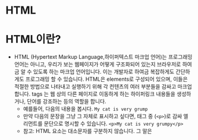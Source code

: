 # **HTML**

 # **HTML이란?**

  - HTML (Hypertext Markup Language,하이퍼텍스트 마크업 언어)는 프로그래밍 언어는 아니고, 우리가 보는 웹페이지가 어떻게 구조화되어 있는지 브라우저로 하여금 알 수 있도록 하는 마크업 언어입니다. 이는 개발자로 하여금 복잡하게도 간단하게도 프로그래밍 할 수 있습니다. HTML은 elements로 구성되어 있으며, 이들은 적절한 방법으로 나타내고 실행하기 위해 각 컨텐츠의 여러 부분들을 감싸고 마크업 합니다. tags 는 웹 상의 다른 페이지로 이동하게 하는 하이퍼링크 내용들을 생성하거나, 단어를 강조하는 등의 역할을 합니다. 
    - 예를들어, 다음의 내용을 봅시다.
    `My cat is very grump`
     - 만약 다음의 문장을 그냥 그 자체로 표시하고 싶다면, 태그 중 (`<p>`)로 감싸 엘리먼트를 문단으로 명시할 수 있습니다.
     `<p>My cat is very grumpy</p>`
      + 참고: HTML 요소는 대소문자를 구분하지 않습니다. 그 말은 <title> 요소는 <title>, <TITLE>, <Title>, <TiTlE> 들과 같이 사용할 수 있습니다. 하지만 대게는  가독성과 기타 이유때문에 소문자로 작성합니다.

--------------------------------
# __HTML 요소(Element)의 구조__

 ![ghgh](https://developer.mozilla.org/en-US/docs/Learn/HTML/Introduction_to_HTML/Getting_started/grumpy-cat-small.png)
  - 엘리먼트의 주요 부분은 다음과 같습니다.
  
  1. 여는 태그(Opening tag)
    - 이것은 요소의 이름과(이 경우 p), 열고 닫는 꺽쇠 괄호로 구성됩니다. 요소가 시작(이 경우 단락의 시작 부분)부터 효과가 적용되기 시작합니다.
 
  2. 닫는 태그(Closing tag)
     - 이것은 요소의 이름 앞에 슬래시(/)가 있는것을 제외하면 여는 태그(opening tag)와 같습니다. 이것은 요소의 끝(이 경우 단락의 끝 부분)에 위치합니다. 닫는 태그를 적어주지 않는 것은 흔한 초심자의 오류이며, 이것은 이상한 결과를 낳게됩니다.
  
  3. 내용(Content)
    - 요소의 내용이며, 이 경우 단순한 텍스트이다.
  
  4. 요소(Element)
    - 여는 태그, 닫는 태그, 내용을 통틀어 요소(element)라고한다.

<br>

 1. **실습: 첫 번째 HTML 요소 만들어보기**
  
 +  Input 영역 아래의 줄을 <em> 과 </em> 태그를 이용해서 감싸 보세요. (줄의 앞에 요소를 열기위해 <em>태그를, 뒤에는 요소를 닫기위해 </em>태그를 두세요.) — 이것은 그 줄에 이탤릭강조효과를 줍니다! 여러분이 수정하는 결과는 실시간으로 Output 영역에서 볼 수 있습니다.
   
  +   만약 실수를 했다면, 언제든지 Reset 버튼을 눌러서 초기화 할 수 있습니다. 만약 아무래도 답을 모르겠다면, Show solution 버튼을 이용해서 답을 볼 수 있습니다.

<br>

# 2. __포함(내포:內包)된 요소(Nesting elements)__

     -  요소 안에 다른 요소가 들어갈 수 있습니다. 그런 요소는 내포되었다고 표현합니다. "고양이가 매우 사납다" 라는 문단을 강조하기 위해서, '매우'라는 단어를 강조하는 <strong> 요소를 중첩해서 사용할 수 있습니다.

         `<p>My cat is <strong>very</strong> grumpy.</p>`
       
        -  요소 내표를 위해서는 확인해야 할 것이 있습니다. 위의 예제에서는 p 요소가 먼저 열렸고, 그리고 strong 요소가 열렸습니다. 그렇기 때문에 strong 요소가 먼저 닫힌 후에 p 요소가 닫혀야 합니다. 아래와 같은 문장은 중첩(重疊 : 서로 포개어(overlap 또는 stacking) 지거나, 엇갈려 겹쳐짐)되었으므로 잘못된 문장입니다

        `<p>My cat is <strong>very grumpy.</p></strong>`
     -  요소 내포을 위해서, 내포되어 지는 요소는 다른 요소 속에서 열고 닫혀야 하며 다른 요소를 포함시키는 요소는 그 바깥에서 열고 닫혀야 합니다. 위의 잘못된 예제와 같이 내포가 제대로 되지 않았을 경우엔 웹 브라우저가 임의로 결과를 보일 것이며, 그것은 원치않는 것일 수 있습니다. 그런데 잘못 된 내포에도 불구하고 어떤 브라우저에서 이상없이 보일 수도 있습니다. 하지만 그 것은 그저 그 브라우저가 문법에 흐물흐물(permittable)해서 웬만한 오류는 자체 수정해서 브라우저 창에 rendering해주기 때문일 뿐 입니다. '웬만한 오류는 알아서 처리해 준다.' 는 부분에서 초보자는 특히 주의해야 합니다.

<br>

# 3. __블럭 레벨 요소 vs 인라인 요소(Block versus inline elements)__

     * HTML에는 두가지 종류의 요소(Element) 가 있습니다. 블록 레벨 요소(Block level element) 와 인라인 요소(Inline element) 입니다.

   -  블록 레벨 요소(Block-level elements) 
     - 웹페이지 상에 블록(Block)을 만드는 요소입니다. 블록 레벨 요소는 앞뒤 요소 사이에 새로운 줄(Line)을 만들고 나타납니다. 즉 블록 레벨 요소 이전과 이후 요소사이의 줄을 바꿉니다. 블록 레벨 요소는 일반적으로 페이지의 구조적 요소를 나타낼 때 사용됩니다. 예를 들어 개발자는 블록 레벨 요소를 사용하여 단락(Paragraphs), 목록(lists), 네비게이션 메뉴(Navigation Menus), 꼬리말(Footers) 등을 표현할 수 있습니다. 블록 레벨 요소는 인라인 요소(Inline elements)에 중첩될(Nested inside)수 없습니다. 그러나 블록 레벨 요소는 다른 블록 레벨 요소에 중첩될 수 있습니다.

   -  인라인 요소(Inline elements)
     - 상 블록 레벨 요소내에 포함되어 있습니다. 인라인 요소는 문서의 한 단락같은 큰 범위에는 적용될 수 없고 문장, 단어 같은 작은 부분에 대해서만 적용될 수 있습니다. 인라인 요소는 새로운 줄(Line)을 만들지 않습니다. 즉 인라인 요소를 작성하면 그것을 작성한 단락내에 나타나게 됩니다. 예를 들어, 인라인 요소에는 하이퍼링크를 정의하는 요소인 <a> , 텍스트(Text)를 강조하는 요소인 <em>,<strong> 등이 있습니다.
   
    + 다음 예시를 봅시다

    `<em>first</em><em>second</em><em>third</em>`

     `<p>fourth</p><p>fifth</p><p>sixth</p>`

   + <em> 은 인라인 요소(inline element) 이므로, 밑에서 보실 수 있듯이, 처음 세 개의 요소는 서로 같은 줄에, 사이에 공백이 없이 위치합니다. 한편, <p> 는 블록 레벨 요소이므로, 각 요소들은 새로운 줄에 나타나며, 위와 아래에 여백이 있습니다 (여백은 브라우저가 문단에 적용하는 기본 CSS styling 때문에 적용됩니다).

    `firstsecondthird`
    
    `fourth`

    `fifth`

    `sixth`

<br>

# **빈 요소(Empty elements)**
  - 모든 요소가 위에 언급된 여는 태그, 내용, 닫는 태그 패턴을 따르는 것은 아닙니다. 주로 문서에 무언가를 첨부하기 위해 단일 태그(Single tag)를 사용하는 요소도 있습니다. 예를 들어 <img> 요소는 해당 위치에 이미지를 삽입하기 위한 요소입니다:

  ![ghgh](https://raw.githubusercontent.com/mdn/beginner-html-site/gh-pages/images/firefox-icon.png"html")

   - 위에 대한 결과는 다음과 같이 나올 것입니다
 
![ggg](https://raw.githubusercontent.com/mdn/beginner-html-site/gh-pages/images/firefox-icon.png"링크 설명(title)을 작성하세요.")
   
 + 참고: 빈 요소는 가끔 Void 요소로 불리기도 합니다
 
--------------------------------------------
# __속성(Attributes)__
  
   +  요소는 아래 이미지와 같이 속성을 가질 수 있습니다

   ![ghgh](https://developer.mozilla.org/en-US/docs/Learn/HTML/Introduction_to_HTML/Getting_started/grumpy-cat-attribute-small.png "html 빈 요소")

   + 속성은 요소에 실제론 나타내고 싶지 않지만 추가적인 내용을 담고 싶을 때 사용합니다. 위에는 나중에 스타일에 관련된 내용이나 기타 내용을 위해 해당 목표를 구분할 수 있는 class 속성을 부여했습니다.

    + 속성을 사용할 때에는 아래 내용을 지켜야 합니다.

        1. 요소 이름 다음에 바로 오는 속성은 요소 이름과 속성 사이에 공백이 있어야 되고, 하나 이상의 속성들이 있는 경우엔 속성 사이에 공백이 있어야 합니다.

         2. 속성 이름 다음엔 등호(=)가 붙습니다.

         3. 속성 값은 열고 닫는 따옴표로 감싸야 합니다.

<br>

# __실습: 요소에 속성 추가하기__

 - 또다른 요소 중 하나인 <a> 요소는 "anchor"를 의미하는데, 닻이 배를 항구로 연결하듯 텍스트를 감싸서 하이퍼링크로 만듭니다. 이 요소는 여러 속성을 가질 수 있지만 아래에 있는 두 개가 주로 사용됩니다

     `href`
  - 이 속성에는 당신이 연결하고자 하는 웹 주소를 지정합니다. 그 예로, href="https://www.mozilla.org/".

   `title `
 - title 속성은 링크에 대한 추가 정보를 나타냅니다. 그 예로, title="The Mozilla homepage". 이 내용은 링크 위로 마우스를 옮겼을 때 나타날 것입니다.

    `target `
 - target 속성은 링크가 어떻게 열릴 것인지를 지정합니다. 예를 들어, target="_blank" 는 링크를 새 탭에서 보여줍니다. 당신이 현재 탭에서 링크를 보여주고싶다면 이 속성을 생략하면 됩니다.

    + 당신이 즐겨 찾는 웹 사이트에 대한 링크를 만들기 위해 아래 입력 영역에서 행을 편집해 봅시다. 첫 번째로, <a> 요소를 추가합니다. 다음으로 href 속성과 title 속성을 추가합니다. 마지막으로 새 탭에서 링크를 열도록 target 속성을 지정합니다. 당신은 출력 영역에서 수정사항이 바로 변경되는 것을 볼 수 있습니다. 링크 위에 마우스를 올리면 title 속성 내용이 보여지고, 클릭하면 href 요소의 웹 주소로 이동할 것입니다. 각 요소의 이름과 그 값 사이에는 빈 칸이 필요하다는 것을 기억해야 합니다.

    + 만약 실수했다면 Reset 버튼을 눌러 처음으로 돌아갈 수 있습니다. 도움이 필요한 경우에는 답을 Show solution 버튼을 눌러 정답을 볼 수 있습니다.

<br>

# __참과 거짓 속성(Boolean attributes)__

 - 때때로 값이 없는 속성을 볼 수 있을텐데 이것은 허용되는 것입니다. 이를 불 속성이라고 하며, 일반적으로 그 속성의 이름과 동일한 하나의 값만을 가질 수 있습니다. 예를 들어 disabled 속성을 양식 입력 요소에 할당하면 사용자가 데이터를 입력할 수 없도록 비활성화(회색으로 표시) 할 수 있습니다.

  `<input type="text" disabled="disabled">`

  이것은 다음과 같이 줄여쓸 수 있습니다. (당신이 참고할 수 있도록 비활성화를 하지 않은 형태도 포함했습니다.)

`<input type="text" disabled>`

 `<input type="text">`

 - 이 둘은 다음과 같은 결과를 보여줍니다.

 <br>

 # __속성값의 따옴표 생략__
  
  - 웹을 둘러보면 따옴표가 없는 속성값을 포함한 온갖 이상한 마크업 스타일을 볼 것입니다. 어떤 상황에선 이런 것이 허용되지만, 다른 상황에서는 당신의 마크업 형식을 망쳐버립니다. 이전에 작성한 코드에서 우리는 href 속성만 있는 기본적인 버전을 작성했습니다.

   `<a href=https://www.mozilla.org/>favorite website</a>`
 
  -  하지만 여기에 title 속성을 추가하면 문제가 발생합니다.

   `<a href=https://www.mozilla.org/ title=The Mozilla homepage>favorite website</a>`

 - 이 때 브라우저는 당신의 마크업을 잘못 해석해서 title이 세 개의 속성값을 가진다고 생각할 것입니다. title 속성값 "The"와 두 개의 불 속성값 Mozilla, homepage라고 말이죠. 이 것은 우리가 의도한 것도 아닐 뿐더러 아래의 예시처럼 오류가 발생하거나 예상치 못한 동작을 할 수도 있습니다. 링크 위에 마우스를 올려 title이 어떻게 보이는지 확인해 보세요.
 
